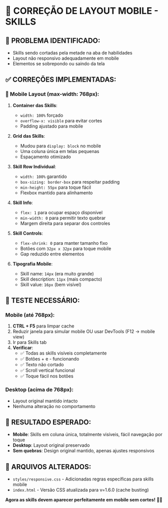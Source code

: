 # 📱 CORREÇÃO DE LAYOUT MOBILE - SKILLS

## 🔧 **PROBLEMA IDENTIFICADO:**
- Skills sendo cortadas pela metade na aba de habilidades
- Layout não responsivo adequadamente em mobile
- Elementos se sobrepondo ou saindo da tela

## ✅ **CORREÇÕES IMPLEMENTADAS:**

### **📱 Mobile Layout (max-width: 768px):**
1. **Container das Skills**:
   - `width: 100%` forçado
   - `overflow-x: visible` para evitar cortes
   - Padding ajustado para mobile

2. **Grid das Skills**:
   - Mudou para `display: block` no mobile
   - Uma coluna única em telas pequenas
   - Espaçamento otimizado

3. **Skill Row Individual**:
   - `width: 100%` garantido
   - `box-sizing: border-box` para respeitar padding
   - `min-height: 55px` para toque fácil
   - Flexbox mantido para alinhamento

4. **Skill Info**:
   - `flex: 1` para ocupar espaço disponível
   - `min-width: 0` para permitir texto quebrar
   - Margem direita para separar dos controles

5. **Skill Controls**:
   - `flex-shrink: 0` para manter tamanho fixo
   - Botões com `32px x 32px` para toque mobile
   - Gap reduzido entre elementos

6. **Tipografia Mobile**:
   - Skill name: `14px` (era muito grande)
   - Skill description: `11px` (mais compacto)
   - Skill value: `16px` (bem visível)

## 🧪 **TESTE NECESSÁRIO:**

### **Mobile (até 768px):**
1. **CTRL + F5** para limpar cache
2. Reduzir janela para simular mobile OU usar DevTools (F12 → mobile view)
3. Ir para Skills tab
4. **Verificar**:
   - ✅ Todas as skills visíveis completamente
   - ✅ Botões + e - funcionando
   - ✅ Texto não cortado
   - ✅ Scroll vertical funcional
   - ✅ Toque fácil nos botões

### **Desktop (acima de 768px):**
- Layout original mantido intacto
- Nenhuma alteração no comportamento

## 🎯 **RESULTADO ESPERADO:**
- **Mobile**: Skills em coluna única, totalmente visíveis, fácil navegação por toque
- **Desktop**: Layout original preservado
- **Sem quebras**: Design original mantido, apenas ajustes responsivos

## 📝 **ARQUIVOS ALTERADOS:**
- `styles/responsive.css` - Adicionadas regras específicas para skills mobile
- `index.html` - Versão CSS atualizada para v=1.6.0 (cache busting)

**Agora as skills devem aparecer perfeitamente em mobile sem cortes!** 📱✅
